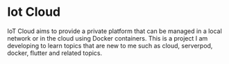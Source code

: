 # Iot Cloud
IoT Cloud aims to provide a private platform that can be managed in a local network or in the cloud using Docker containers.
This is a project I am developing to learn topics that are new to me such as cloud, serverpod, docker, flutter and related topics. 
